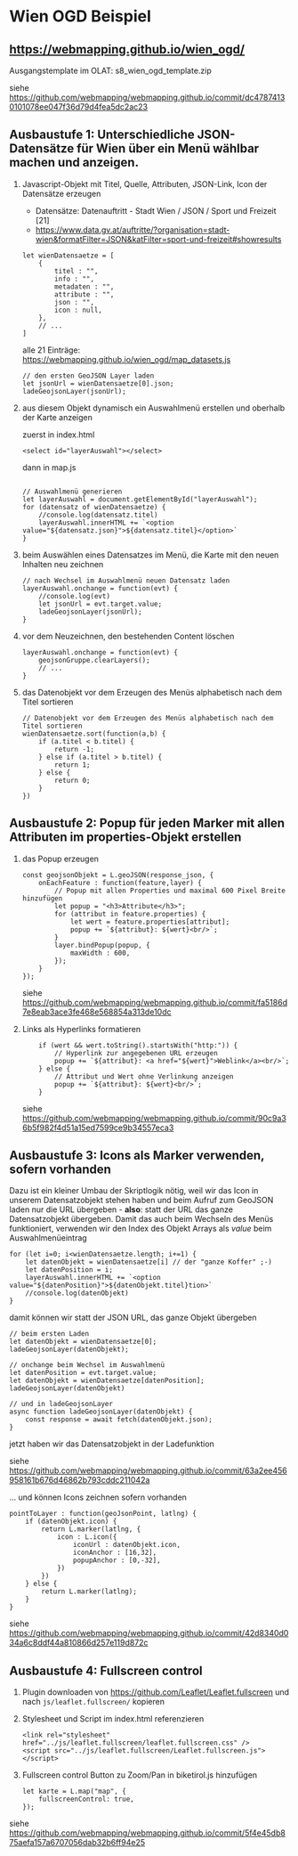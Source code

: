 # Wien OGD Beispiel

## https://webmapping.github.io/wien_ogd/

Ausgangstemplate im OLAT: s8_wien_ogd_template.zip

siehe https://github.com/webmapping/webmapping.github.io/commit/dc47874130101078ee047f36d79d4fea5dc2ac23

## Ausbaustufe 1: Unterschiedliche JSON-Datensätze für Wien über ein Menü wählbar machen und anzeigen.

1. Javascript-Objekt mit Titel, Quelle, Attributen, JSON-Link, Icon der Datensätze erzeugen
    * Datensätze: Datenauftritt - Stadt Wien / JSON / Sport und Freizeit [21]
    * https://www.data.gv.at/auftritte/?organisation=stadt-wien&formatFilter=JSON&katFilter=sport-und-freizeit#showresults

    ```
    let wienDatensaetze = [
        {
            titel : "",
            info : "",
            metadaten : "",
            attribute : "",
            json : "",
            icon : null,
        },
        // ...
    ]
    ```
    alle 21 Einträge: https://webmapping.github.io/wien_ogd/map_datasets.js

    ```
    // den ersten GeoJSON Layer laden
    let jsonUrl = wienDatensaetze[0].json;
    ladeGeojsonLayer(jsonUrl);
    ```


2. aus diesem Objekt dynamisch ein Auswahlmenü erstellen und oberhalb der Karte anzeigen

    zuerst in index.html
    ```
    <select id="layerAuswahl"></select>
    ```

    dann in map.js
    ```

    // Auswahlmenü generieren
    let layerAuswahl = document.getElementById("layerAuswahl");
    for (datensatz of wienDatensaetze) {
        //console.log(datensatz.titel)
        layerAuswahl.innerHTML += `<option value="${datensatz.json}">${datensatz.titel}</option>`
    }
    ```

3. beim Auswählen eines Datensatzes im Menü, die Karte mit den neuen Inhalten neu zeichnen
    ```
    // nach Wechsel im Auswahlmenü neuen Datensatz laden
    layerAuswahl.onchange = function(evt) {
        //console.log(evt)
        let jsonUrl = evt.target.value;
        ladeGeojsonLayer(jsonUrl);
    }
    ```

4. vor dem Neuzeichnen, den bestehenden Content löschen
    ```
    layerAuswahl.onchange = function(evt) {
        geojsonGruppe.clearLayers();
        // ...
    }
    ```

5. das Datenobjekt vor dem Erzeugen des Menüs alphabetisch nach dem Titel sortieren
    ```
    // Datenobjekt vor dem Erzeugen des Menüs alphabetisch nach dem Titel sortieren
    wienDatensaetze.sort(function(a,b) {
        if (a.titel < b.titel) {
            return -1;
        } else if (a.titel > b.titel) {
            return 1;
        } else {
            return 0;
        }
    })
    ```

## Ausbaustufe 2: Popup für jeden Marker mit allen Attributen im properties-Objekt erstellen

1. das Popup erzeugen
    ```
    const geojsonObjekt = L.geoJSON(response_json, {
        onEachFeature : function(feature,layer) {
            // Popup mit allen Properties und maximal 600 Pixel Breite hinzufügen
            let popup = "<h3>Attribute</h3>";
            for (attribut in feature.properties) {
                let wert = feature.properties[attribut];
                popup += `${attribut}: ${wert}<br/>`;
            }
            layer.bindPopup(popup, {
                maxWidth : 600,
            });
        }
    });
    ```
    siehe https://github.com/webmapping/webmapping.github.io/commit/fa5186d7e8eab3ace3fe468e568854a313de10dc

2. Links als Hyperlinks formatieren
    ```
        if (wert && wert.toString().startsWith("http:")) {
            // Hyperlink zur angegebenen URL erzeugen
            popup += `${attribut}: <a href="${wert}">Weblink</a><br/>`;
        } else {
            // Attribut und Wert ohne Verlinkung anzeigen
            popup += `${attribut}: ${wert}<br/>`;
        }
    ```
    siehe https://github.com/webmapping/webmapping.github.io/commit/90c9a36b5f982f4d51a15ed7599ce9b34557eca3

## Ausbaustufe 3: Icons als Marker verwenden, sofern vorhanden

Dazu ist ein kleiner Umbau der Skriptlogik nötig, weil wir das Icon in unserem Datensatzobjekt stehen haben und beim Aufruf zum GeoJSON laden nur die URL übergeben - **also**: statt der URL das ganze Datensatzobjekt übergeben. Damit das auch beim Wechseln des Menüs funktioniert, verwenden wir den Index des Objekt Arrays als *value* beim Auswahlmenüeintrag

```
for (let i=0; i<wienDatensaetze.length; i+=1) {
    let datenObjekt = wienDatensaetze[i] // der "ganze Koffer" ;-)
    let datenPosition = i;
    layerAuswahl.innerHTML += `<option value="${datenPosition}">${datenObjekt.titel}tion>`
    //console.log(datenObjekt)
}
```

damit können wir statt der JSON URL, das ganze Objekt übergeben

```
// beim ersten Laden
let datenObjekt = wienDatensaetze[0];
ladeGeojsonLayer(datenObjekt);

// onchange beim Wechsel im Auswahlmenü
let datenPosition = evt.target.value;
let datenObjekt = wienDatensaetze[datenPosition];
ladeGeojsonLayer(datenObjekt)

// und in ladeGeojsonLayer
async function ladeGeojsonLayer(datenObjekt) {
    const response = await fetch(datenObjekt.json);
}
```

jetzt haben wir das Datensatzobjekt in der Ladefunktion

siehe https://github.com/webmapping/webmapping.github.io/commit/63a2ee456958161b676d46862b793cddc211042a

... und können Icons zeichnen sofern vorhanden

```
pointToLayer : function(geoJsonPoint, latlng) {
    if (datenObjekt.icon) {
        return L.marker(latlng, {
            icon : L.icon({
                iconUrl : datenObjekt.icon,
                iconAnchor : [16,32],
                popupAnchor : [0,-32],
            })
        })
    } else {
        return L.marker(latlng);
    }
}
```

siehe https://github.com/webmapping/webmapping.github.io/commit/42d8340d034a6c8ddf44a810866d257e119d872c

## Ausbaustufe 4: Fullscreen control

1. Plugin downloaden von https://github.com/Leaflet/Leaflet.fullscreen und nach `js/leaflet.fullscreen/` kopieren

2. Stylesheet und Script im index.html referenzieren
    ```
    <link rel="stylesheet" href="../js/leaflet.fullscreen/leaflet.fullscreen.css" />
    <script src="../js/leaflet.fullscreen/Leaflet.fullscreen.js"></script>
    ```

3. Fullscreen control Button zu Zoom/Pan in biketirol.js hinzufügen
    ```
    let karte = L.map("map", {
        fullscreenControl: true,
    });
    ```

siehe https://github.com/webmapping/webmapping.github.io/commit/5f4e45db875aefa157a6707056dab32b6ff94e25
